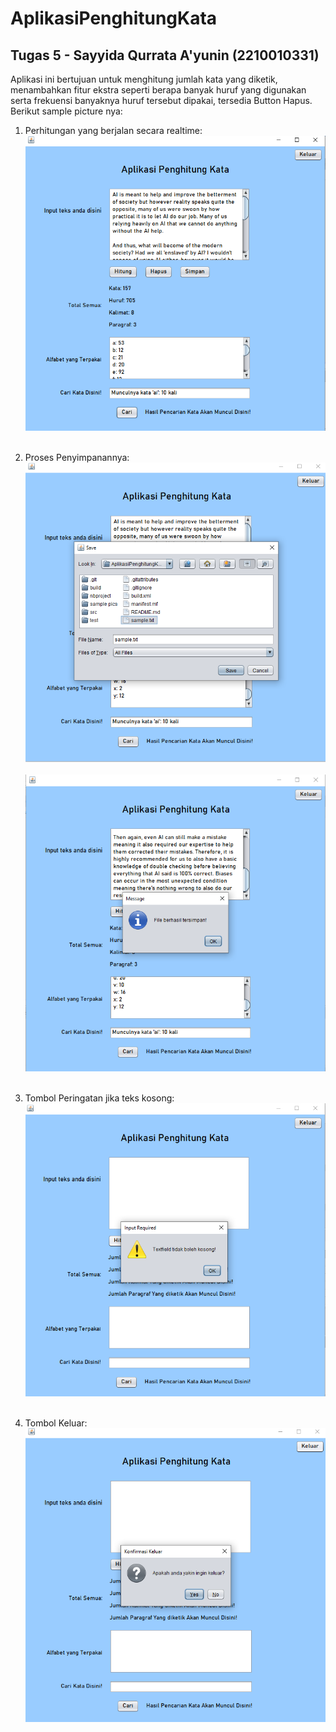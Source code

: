 # AplikasiPenghitungKata
 Tugas 5  - Sayyida Qurrata A'yunin (2210010331)<br>
 ---
 Aplikasi ini bertujuan untuk menghitung jumlah kata yang diketik, menambahkan fitur ekstra seperti berapa banyak huruf yang digunakan serta frekuensi banyaknya huruf tersebut dipakai, tersedia Button Hapus. <br>
 Berikut sample picture nya: <br>
 
 1. Perhitungan yang berjalan secara realtime:<br>
 ![Appinfo](https://github.com/QorryNezt/AplikasiPenghitungKata/blob/main/sample%20pics/Test.png?raw=true)<br><br>

 2. Proses Penyimpanannya:<br>
![Appinfo](https://github.com/QorryNezt/AplikasiPenghitungKata/blob/main/sample%20pics/Save.png?raw=true)<br><br>
![Appinfo](https://github.com/QorryNezt/AplikasiPenghitungKata/blob/main/sample%20pics/SaveComplete.png?raw=true)<br><br>

 3. Tombol Peringatan jika teks kosong:<br>
 ![Appinfo](https://github.com/QorryNezt/AplikasiPenghitungKata/blob/main/sample%20pics/warn.png?raw=true)<br><br>

  4. Tombol Keluar:<br>
 ![Appinfo](https://github.com/QorryNezt/AplikasiPenghitungKata/blob/main/sample%20pics/quit.png?raw=true)<br><br>

